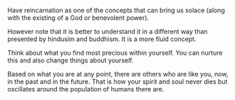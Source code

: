 

Have reincarnation as one of the concepts that can bring us solace (along with the existing of a God or benevolent power).

However note that it is better to understand it in a different way than presented by hindusim and buddhism. It is a more fluid concept.

Think about what you find most precious within yourself. You can nurture this and also change things about yourself.

Based on what you are at any point, there are others who are like you, now, in the past and in the future. That is how your spirit and soul never dies but oscillates around the population of humans there are.
